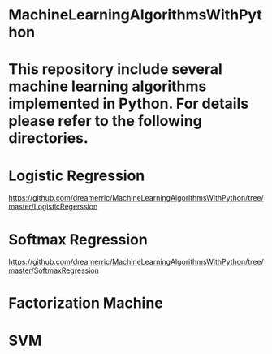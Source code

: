 # MachineLearningAlgorithmsWithPython
# This repository include several machine learning algorithms implemented in Python. For details please refer to the following directories.
# Logistic Regression
https://github.com/dreamerric/MachineLearningAlgorithmsWithPython/tree/master/LogisticRegerssion
# Softmax Regression
https://github.com/dreamerric/MachineLearningAlgorithmsWithPython/tree/master/SoftmaxRegression
# Factorization Machine
# SVM
